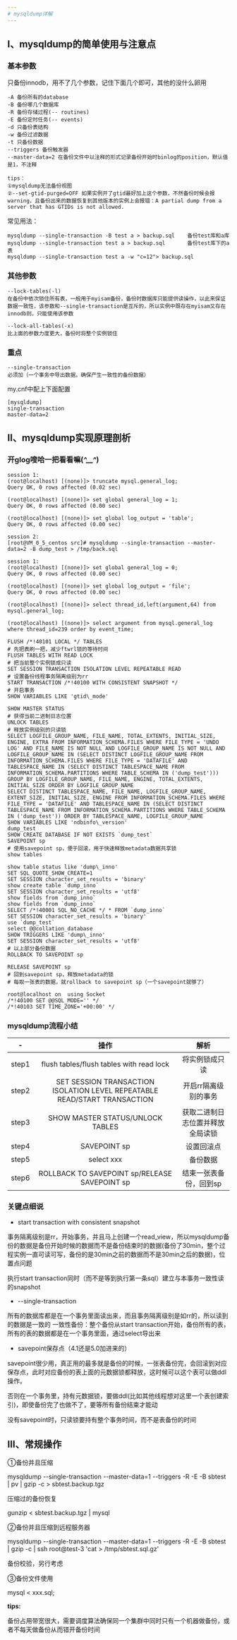 ```yaml
---
# mysqldump详解
---
```


## Ⅰ、mysqldump的简单使用与注意点

### 基本参数
只备份innodb，用不了几个参数，记住下面几个即可，其他的没什么卵用
```
-A 备份所有的database
-B 备份哪几个数据库
-R 备份存储过程(-- routines)
-E 备份定时任务(-- events)
-d 只备份表结构
-w 备份过滤数据
-t 只备份数据
--triggers 备份触发器
--master-data=2 在备份文件中以注释的形式记录备份开始时binlog的position，默认值是1，不注释

tips：
①mysqldump无法备份视图
②--set-gtid-purged=OFF 如果实例开了gtid最好加上这个参数，不然备份时候会报warning，且备份出来的数据恢复到其他版本的实例上会报错：A partial dump from a server that has GTIDs is not allowed.
```

常见用法：
```
mysqldump --single-transaction -B test a > backup.sql    备份test库和a库
mysqldump --single-transaction test a > backup.sql       备份test库下的a表
mysqldump --single-transaction test a -w "c=12"> backup.sql
```

### 其他参数
```
--lock-tables(-l)
在备份中依次锁住所有表，一般用于myisam备份，备份时数据库只能提供读操作，以此来保证数据一致性，该参数和--single-transaction是互斥的，所以实例中既存在myisam又存在innodb则，只能使用该参数

--lock-all-tables(-x)
比上面的参数力度更大，备份时将整个实例锁住
```
### 重点
```
--single-transaction 
必须加（一个事务中导出数据，确保产生一致性的备份数据）
```

my.cnf中配上下面配置
```
[mysqldump]
single-transaction
master-data=2
```

## Ⅱ、mysqldump实现原理剖析

### 开glog嗖哈一把看看嘛(*^__^*) 
```
session 1:
(root@localhost) [(none)]> truncate mysql.general_log;
Query OK, 0 rows affected (0.02 sec)

(root@localhost) [(none)]> set global general_log = 1;
Query OK, 0 rows affected (0.00 sec)

(root@localhost) [(none)]> set global log_output = 'table';
Query OK, 0 rows affected (0.00 sec)

session 2:
[root@VM_0_5_centos src]# mysqldump --single-transaction --master-data=2 -B dump_test > /tmp/back.sql

session 1:
(root@localhost) [(none)]> set global general_log = 0;
Query OK, 0 rows affected (0.00 sec)

(root@localhost) [(none)]> set global log_output = 'file';
Query OK, 0 rows affected (0.00 sec)

(root@localhost) [(none)]> select thread_id,left(argument,64) from mysql.general_log;

(root@localhost) [(none)]> select argument from mysql.general_log where thread_id=239 order by event_time;

FLUSH /*!40101 LOCAL */ TABLES
# 先把表刷一把，减少ftwrl锁的等待时间
FLUSH TABLES WITH READ LOCK
# 把当前整个实例锁成只读
SET SESSION TRANSACTION ISOLATION LEVEL REPEATABLE READ
# 设置备份线程事务隔离级别为rr
START TRANSACTION /*!40100 WITH CONSISTENT SNAPSHOT */
# 开启事务
SHOW VARIABLES LIKE 'gtid\_mode'                                                                     
SHOW MASTER STATUS
# 获得当前二进制日志位置
UNLOCK TABLES
# 释放实例级别的只读锁
SELECT LOGFILE_GROUP_NAME, FILE_NAME, TOTAL_EXTENTS, INITIAL_SIZE, ENGINE, EXTRA FROM INFORMATION_SCHEMA.FILES WHERE FILE_TYPE = 'UNDO LOG' AND FILE_NAME IS NOT NULL AND LOGFILE_GROUP_NAME IS NOT NULL AND LOGFILE_GROUP_NAME IN (SELECT DISTINCT LOGFILE_GROUP_NAME FROM INFORMATION_SCHEMA.FILES WHERE FILE_TYPE = 'DATAFILE' AND TABLESPACE_NAME IN (SELECT DISTINCT TABLESPACE_NAME FROM INFORMATION_SCHEMA.PARTITIONS WHERE TABLE_SCHEMA IN ('dump_test'))) GROUP BY LOGFILE_GROUP_NAME, FILE_NAME, ENGINE, TOTAL_EXTENTS, INITIAL_SIZE ORDER BY LOGFILE_GROUP_NAME 
SELECT DISTINCT TABLESPACE_NAME, FILE_NAME, LOGFILE_GROUP_NAME, EXTENT_SIZE, INITIAL_SIZE, ENGINE FROM INFORMATION_SCHEMA.FILES WHERE FILE_TYPE = 'DATAFILE' AND TABLESPACE_NAME IN (SELECT DISTINCT TABLESPACE_NAME FROM INFORMATION_SCHEMA.PARTITIONS WHERE TABLE_SCHEMA IN ('dump_test')) ORDER BY TABLESPACE_NAME, LOGFILE_GROUP_NAME                                                                 
SHOW VARIABLES LIKE 'ndbinfo\_version'                                                              
dump_test                                                                                           
SHOW CREATE DATABASE IF NOT EXISTS `dump_test`                                                      
SAVEPOINT sp
# 使用savepoint sp，便于回滚，用于快速释放metadata数据共享锁
show tables                                                                                          
show table status like 'dump\_inno'                                                                 
SET SQL_QUOTE_SHOW_CREATE=1                                                                         
SET SESSION character_set_results = 'binary'                                                        
show create table `dump_inno`                                                                       
SET SESSION character_set_results = 'utf8'                                                          
show fields from `dump_inno`                                                                        
show fields from `dump_inno`                                                                        
SELECT /*!40001 SQL_NO_CACHE */ * FROM `dump_inno`                                                  
SET SESSION character_set_results = 'binary'                                                        
use `dump_test`                                                                                     
select @@collation_database                                                                         
SHOW TRIGGERS LIKE 'dump\_inno'                                                                     
SET SESSION character_set_results = 'utf8'
# 以上部分备份数据
ROLLBACK TO SAVEPOINT sp                                                                             
RELEASE SAVEPOINT sp
# 回到savepoint sp，释放metadata的锁
# 每取一张表的数据，就rollback to savepoint sp（一个savepoint就够了）

root@localhost on  using Socket                                                                     
/*!40100 SET @@SQL_MODE='' */                                                                       
/*!40103 SET TIME_ZONE='+00:00' */                                                                  
```

### mysqldump流程小结
|-|操作|解析|
|:-:|:-:|:-:|
|step1|flush tables/flush tables with read lock|将实例锁成只读|
|step2|SET SESSION TRANSACTION ISOLATION LEVEL REPEATABLE READ/START TRANSACTION|开启rr隔离级别的事务|
|step3|SHOW MASTER STATUS/UNLOCK TABLES|获取二进制日志位置并释放全局读锁|
|step4|SAVEPOINT sp|设置回滚点|
|step5|select xxx|备份数据|
|step6|ROLLBACK TO SAVEPOINT sp/RELEASE SAVEPOINT sp|结束一张表备份，回到sp|

### 关键点细说

- start transaction with consistent snapshot

事务隔离级别是rr，开始事务，并且马上创建一个read_view，所以mysqldump备份的数据是备份开始时候的数据而不是备份结束时的数据(备份了30min，整个过程实例一直可读可写，备份的是30min之前的数据而不是30min之后的数据)，位置点问题

执行start transaction同时（而不是等到执行第一条sql）建立与本事务一致性读的snapshot

- --single-transaction

所有的数据库都是在一个事务里面读出来，而且事务隔离级别是如rr的，所以读到的数据是一致的
一致性备份：整个备份从start transaction开始，备份所有的表，所有的表的数据都是在一个事务里面，通过select导出来

- savepoint保存点（4.1还是5.0加进来的）

savepoint很少用，真正用的最多就是备份的时候，一张表备份完，会回滚到对应保存点，此时对应备份的表上面的元数据锁都释放，这时候可以这个表可以做ddl操作。

否则在一个事务里，持有元数据锁，要做ddl(比如其他线程想对这里一个表创建索引)，即使备份完了也做不了，要等所有备份结束才能动

没有savepoint时，只读锁要持有整个事务时间，而不是表备份的时间

## Ⅲ、常规操作

①备份并且压缩

mysqldump --single-transaction --master-data=1 --triggers -R -E -B sbtest | pv | gzip -c > sbtest.backup.tgz

压缩过的备份恢复

gunzip < sbtest.backup.tgz | mysql

②备份并且压缩到远程服务器

mysqldump --single-transaction --master-data=1 --triggers -R -E -B sbtest | gzip -c | ssh root@test-3 'cat > /tmp/sbtest.sql.gz'

备份校验，另行考虑

③备份文件使用

mysql < xxx.sql;

**tips:**

备份占用带宽很大，需要调度算法确保同一个集群中同时只有一个机器做备份，或者不每天做备份从而错开备份时间
